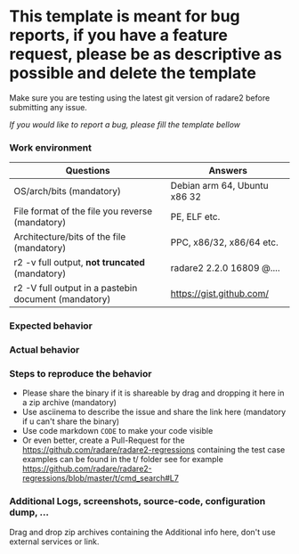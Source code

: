 # This template is meant for bug reports, if you have a feature request, please be as descriptive as possible and delete the template

Make sure you are testing using the latest git version of radare2 before submitting any issue.

*If you would like to report a bug, please fill the template bellow*

### Work environment

| Questions                                            | Answers
|------------------------------------------------------|--------------------
| OS/arch/bits (mandatory)                             | Debian arm 64, Ubuntu x86 32
| File format of the file you reverse (mandatory)      | PE, ELF etc.
| Architecture/bits of the file (mandatory)            | PPC, x86/32, x86/64 etc.
| r2 -v full output, **not truncated** (mandatory)         | radare2 2.2.0 16809 @....
| r2 -V full output in a pastebin document (mandatory) | https://gist.github.com/

### Expected behavior

### Actual behavior

### Steps to reproduce the behavior 
- Please share the binary if it is shareable by drag and dropping it here in a zip archive (mandatory)
- Use asciinema to describe the issue and share the link here (mandatory if u can't share the binary) 
- Use code markdown `CODE` to make your code visible
- Or even better, create a Pull-Request for the https://github.com/radare/radare2-regressions containing the test case examples can be found in the t/ folder see for example https://github.com/radare/radare2-regressions/blob/master/t/cmd_search#L7

### Additional Logs, screenshots, source-code,  configuration dump, ...

Drag and drop zip archives containing the Additional info here, don't use external services or link.
